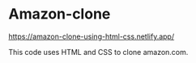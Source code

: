 # Amazon-clone

https://amazon-clone-using-html-css.netlify.app/

This code uses HTML and CSS to clone amazon.com.
